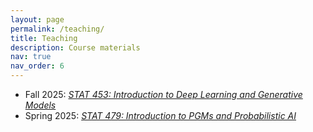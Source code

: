 ```yaml
---
layout: page
permalink: /teaching/
title: Teaching
description: Course materials
nav: true
nav_order: 6
---
```


- Fall 2025: [_STAT 453: Introduction to Deep Learning and Generative Models_](https://adaptinfer.org/dgm-fall-2025/)
- Spring 2025: [_STAT 479: Introduction to PGMs and Probabilistic AI_](https://adaptinfer.github.io/pgm-spring-2025/)
